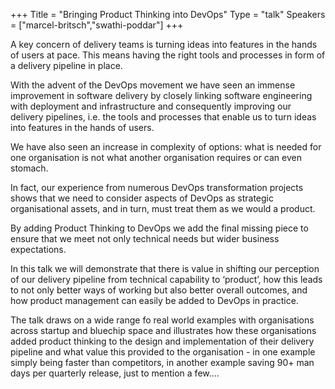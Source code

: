 +++
Title = "Bringing Product Thinking into DevOps"
Type = "talk"
Speakers = ["marcel-britsch","swathi-poddar"]
+++

A key concern of delivery teams is turning ideas into features in the hands of users at pace.
This means having the right tools and processes in form of a delivery pipeline  in place.

With the advent of the DevOps movement we have seen an immense improvement in software delivery by closely linking software engineering with deployment and infrastructure and consequently improving  our delivery pipelines, i.e. the tools and processes that enable us to turn ideas into features in the hands of users.

We have also seen an increase in complexity of options: what is needed for one organisation is not what another organisation requires or can even stomach.

In fact, our experience from numerous DevOps transformation projects shows that we need to consider aspects of DevOps as strategic organisational assets, and in turn, must treat them as we would a product.

By adding Product Thinking to DevOps we add the final missing piece to ensure that we meet not only technical needs but wider business expectations.

In this talk we will demonstrate that there is value in shifting our perception of our delivery pipeline from technical capability to ‘product’, how this leads to not only better ways of working but also better overall outcomes, and how product management can easily be added to DevOps in practice.

The talk draws on a wide range fo real world examples with organisations across startup and bluechip space and illustrates how these organisations added product thinking to the design and implementation of their delivery pipeline and what value this provided to the organisation - in one example simply being faster than competitors, in another example saving 90+ man days per quarterly release, just to mention a few….

